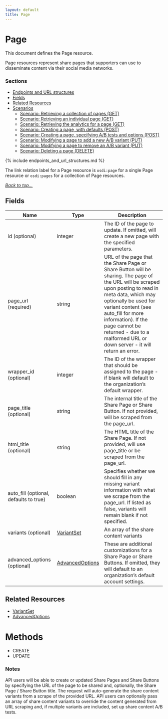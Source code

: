 ```yaml
---
layout: default
title: Page
---
```

 
# Page

This document defines the Page resource.

Page resources represent share pages that supporters can use to disseminate
content via their social media networks.

### Sections
* [Endpoints and URL structures](#endpoints-and-url-structures)
* [Fields](#fields)
* [Related Resources](#related-resources)
* [Scenarios](#scenarios)
    * [Scenario: Retrieving a collection of pages (GET)](
#scenario-retrieving-pages)
    * [Scenario: Retrieving an individual page (GET)](
#scenario-retrieving-page)
    * [Scenario: Retrieving the analytics for a page (GET)](
#scenario-retrieving-analytics-page)
    * [Scenario: Creating a page, with defaults (POST)](
#scenario-creating-page-basic)
    * [Scenario: Creating a page, specifying A/B tests and options (POST)](
#scenario-creating-page-advanced)
    * [Scenario: Modifying a page to add a new A/B variant (PUT)](
#scenario-modifying-page-add-variant)
    * [Scenario: Modifying a page to remove an A/B variant (PUT)](
#scenario-modifying-page-remove-variant)
    * [Scenario: Deleting a page (DELETE)](
#scenario-deleting-page)

{% include endpoints_and_url_structures.md %}

The link relation label for a Page resource
is ```osdi:page``` for a single Page resource
or ```osdi:pages``` for a collection of Page resources.

_[Back to top...](#)_

## Fields

| Name          | Type      | Description
|-----------    |-----------|--------------
| id (optional)   | integer   | The ID of the page to update. If omitted, will create a new page with the specified parameters.
| page_url (required) | string | URL of the page that the Share Page or Share Button will be sharing. The page of the URL will be scraped upon posting to read in meta data, which may optionally be used for variant content (see auto_fill for more information). If the page cannot be returned - due to a malformed URL or down server - it will return an error.
| wrapper_id (optional) | integer | The ID of the wrapper that should be assigned to the page - if blank will default to the organization’s default wrapper.
| page_title (optional) | string | The internal title of the Share Page or Share Button.  If not provided, will be scraped from the page_url.
| html_title (optional) | string | The HTML title of the Share Page. If not provided, will use page_title or be scraped from the page_url.
| auto_fill (optional, defaults to true) | boolean | Specifies whether we should fill in any missing variant information with what we scrape from the page_url. If listed as false, variants will remain blank if not specified.
| variants (optional) | [VariantSet](social_variant_set.html) | An array of the share content variants
| advanced_options (optional) | [AdvancedOptions](social_advanced_options.html) | These are additional customizations for a Share Page or Share Buttons. If omitted, they will default to an organization’s default account settings.

## Related Resources

* [VariantSet](social_variant_set.html)
* [AdvancedOptions](social_advanced_options.html)

# Methods

* CREATE 
* UPDATE

### Notes
API users will be able to create or updated Share Pages and Share Buttons by
specifying the URL of the page to be shared and, optionally, the Share Page /
Share Button title. The request will auto-generate the share content variants
from a scrape of the provided URL. API users can optionally pass an array of
share content variants to override the content generated from URL scraping and,
if multiple variants are included, set up share content A/B tests.



